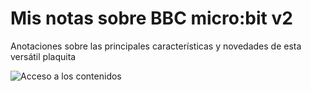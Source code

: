 # Mis notas sobre BBC micro:bit v2
Anotaciones sobre las principales características y novedades de esta versátil plaquita

![Acceso a los contenidos](https://fgcoca.github.io/Mis-notas-sobre-BBC-micro-bit-v2)

